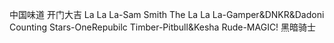 中国味道
开门大吉
La La La-Sam Smith
The La La La-Gamper&DNKR&Dadoni
Counting Stars-OneRepubilc
Timber-Pitbull&Kesha
Rude-MAGIC!
黑暗骑士